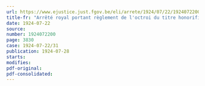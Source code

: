 ```yaml
---
url: https://www.ejustice.just.fgov.be/eli/arrete/1924/07/22/1924072200/justel
title-fr: "Arrêté royal portant règlement de l'octroi du titre honorifique aux fonctionnaires et agents dès départements ministériels quittant l'administration par mise à la retraite ou démission"
date: 1924-07-22
source:
number: 1924072200
page: 3830
case: 1924-07-22/31
publication: 1924-07-28
starts:
modifies:
pdf-original:
pdf-consolidated:
---
```


